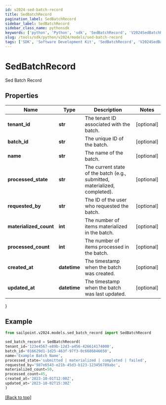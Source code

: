 ```yaml
---
id: v2024-sed-batch-record
title: SedBatchRecord
pagination_label: SedBatchRecord
sidebar_label: SedBatchRecord
sidebar_class_name: pythonsdk
keywords: ['python', 'Python', 'sdk', 'SedBatchRecord', 'V2024SedBatchRecord'] 
slug: /tools/sdk/python/v2024/models/sed-batch-record
tags: ['SDK', 'Software Development Kit', 'SedBatchRecord', 'V2024SedBatchRecord']
---
```


# SedBatchRecord

Sed Batch Record

## Properties

Name | Type | Description | Notes
------------ | ------------- | ------------- | -------------
**tenant_id** | **str** | The tenant ID associated with the batch. | [optional] 
**batch_id** | **str** | The unique ID of the batch. | [optional] 
**name** | **str** | The name of the batch. | [optional] 
**processed_state** | **str** | The current state of the batch (e.g., submitted, materialized, completed). | [optional] 
**requested_by** | **str** | The ID of the user who requested the batch. | [optional] 
**materialized_count** | **int** | The number of items materialized in the batch. | [optional] 
**processed_count** | **int** | The number of items processed in the batch. | [optional] 
**created_at** | **datetime** | The timestamp when the batch was created. | [optional] 
**updated_at** | **datetime** | The timestamp when the batch was last updated. | [optional] 
}

## Example

```python
from sailpoint.v2024.models.sed_batch_record import SedBatchRecord

sed_batch_record = SedBatchRecord(
tenant_id='123e4567-e89b-12d3-a456-426614174000',
batch_id='016629d1-1d25-463f-97f3-0c6686846650',
name='Example Batch Name',
processed_state='submitted | materialized | completed | failed',
requested_by='987e6543-e21b-45d3-b123-123456789abc',
materialized_count=50,
processed_count=45,
created_at='2023-10-01T12:00Z',
updated_at='2023-10-02T15:30Z'
)

```
[[Back to top]](#) 

